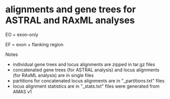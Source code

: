 # alignments and gene trees for ASTRAL and RAxML analyses

EO = exon-only

EF = exon + flanking region

Notes
- individual gene trees and locus alignments are zipped in tar.gz files
- concatenated gene trees (for ASTRAL analysis) and locus alignments (for RAxML analysis) are in single files
- partitions for concatenated locus alignments are in "_partitions.txt" files
- locus alignment statistics are in "_stats.txt" files were generated from AMAS v1 
